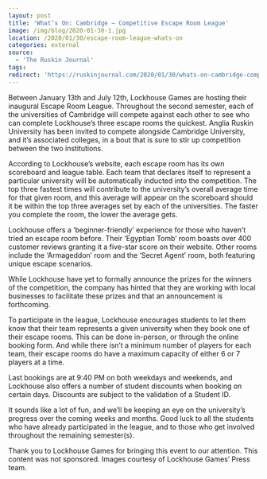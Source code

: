 ```yaml
---
layout: post
title: 'What’s On: Cambridge – Competitive Escape Room League'
image: /img/blog/2020-01-30-1.jpg
location: /2020/01/30/escape-room-league-whats-on
categories: external
source:
  - 'The Ruskin Journal'
tags:
redirect: 'https://ruskinjournal.com/2020/01/30/whats-on-cambridge-competitive-escape-room-league/'
---
```


Between January 13th and July 12th, Lockhouse Games are hosting their inaugural Escape Room League. Throughout the second semester, each of the universities of Cambridge will compete against each other to see who can complete Lockhouse’s three escape rooms the quickest. Anglia Ruskin University has been invited to compete alongside Cambridge University, and it’s associated colleges, in a bout that is sure to stir up competition between the two institutions.

According to Lockhouse’s website, each escape room has its own scoreboard and league table. Each team that declares itself to represent a particular university will be automatically inducted into the competition. The top three fastest times will contribute to the university’s overall average time for that given room, and this average will appear on the scoreboard should it be within the top three averages set by each of the universities. The faster you complete the room, the lower the average gets.

Lockhouse offers a ‘beginner-friendly’ experience for those who haven’t tried an escape room before. Their ‘Egyptian Tomb’ room boasts over 400 customer reviews granting it a five-star score on their website. Other rooms include the ‘Armageddon’ room and the ‘Secret Agent’ room, both featuring unique escape scenarios.

While Lockhouse have yet to formally announce the prizes for the winners of the competition, the company has hinted that they are working with local businesses to facilitate these prizes and that an announcement is forthcoming.

To participate in the league, Lockhouse encourages students to let them know that their team represents a given university when they book one of their escape rooms. This can be done in-person, or through the online booking form. And while there isn’t a minimum number of players for each team, their escape rooms do have a maximum capacity of either 6 or 7 players at a time.

Last bookings are at 9:40 PM on both weekdays and weekends, and Lockhouse also offers a number of student discounts when booking on certain days. Discounts are subject to the validation of a Student ID.

It sounds like a lot of fun, and we’ll be keeping an eye on the university’s progress over the coming weeks and months. Good luck to all the students who have already participated in the league, and to those who get involved throughout the remaining semester(s).

Thank you to Lockhouse Games for bringing this event to our attention.
This content was not sponsored. Images courtesy of Lockhouse Games’ Press team.
